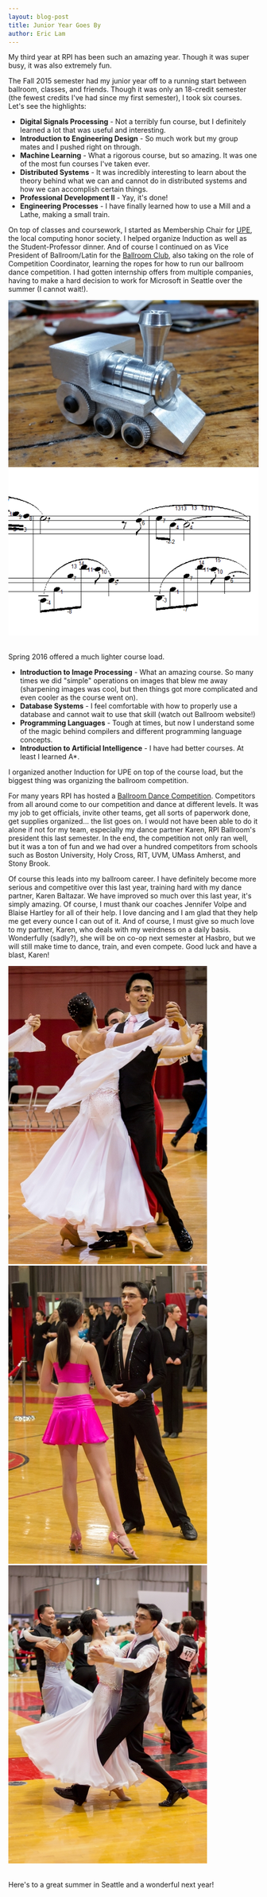 ```yaml
---
layout: blog-post
title: Junior Year Goes By
author: Eric Lam
---
```

<p>My third year at RPI has been such an amazing year. Though it was super busy, it was also extremely fun.</p>

<p>The Fall 2015 semester had my junior year off to a running start between ballroom, classes, and friends. Though it was only an 18-credit semester (the fewest credits I've had since my first semester), I took six courses. Let's see the highlights:
<ul>
  <li>
    <b>Digital Signals Processing</b> - Not a terribly fun course, but I definitely learned a lot that was useful and interesting.
  </li>
  <li>
    <b>Introduction to Engineering Design</b> - So much work but my group mates and I pushed right on through.
  </li>
  <li>
    <b>Machine Learning</b> - What a rigorous course, but so amazing. It was one of the most fun courses I've taken ever.
  </li>
  <li>
    <b>Distributed Systems</b> - It was incredibly interesting to learn about the theory behind what we can and cannot do in distributed systems and how we can accomplish certain things.
  </li>
  <li>
    <b>Professional Development II</b> - Yay, it's done!
  </li>
  <li>
    <b>Engineering Processes</b> - I have finally learned how to use a Mill and a Lathe, making a small train.
  </li>
</ul>
On top of classes and coursework, I started as Membership Chair for <a href="http://upe.cs.rpi.edu">UPE</a>, the local computing honor society. I helped organize Induction as well as the Student-Professor dinner. And of course I continued on as Vice President of Ballroom/Latin for the <a href="http://ballroom.union.rpi.edu">Ballroom Club</a>, also taking on the role of Competition Coordinator, learning the ropes for how to run our ballroom dance competition. I had gotten internship offers from multiple companies, having to make a hard decision to work for Microsoft in Seattle over the summer (I cannot wait!).</p>

<div class="row">
  <div class="col-sm-6">
    <a href="/images/blog/train.jpg" title="Train, made with my two hands and several large machines"><img class="img-responsive img-rounded center-block" src="/images/thumbs/train.jpg"></a>
  </div>
  <div class="col-sm-6">
    <a href="/images/blog/image_processing.png" title="Using some of the techniques from image processing I was able to tag notes in sheet music"><img class="img-responsive img-rounded center-block" src="/images/thumbs/image_processing.png"></a>
  </div>
</div>
<br />
<p>Spring 2016 offered a much lighter course load.
<ul>
  <li>
    <b>Introduction to Image Processing</b> - What an amazing course. So many times we did "simple" operations on images that blew me away (sharpening images was cool, but then things got more complicated and even cooler as the course went on).
  </li>
  <li>
    <b>Database Systems</b> - I feel comfortable with how to properly use a database and cannot wait to use that skill (watch out Ballroom website!)
  </li>
  <li>
    <b>Programming Languages</b> - Tough at times, but now I understand some of the magic behind compilers and different programming language concepts.
  </li>
  <li>
    <b>Introduction to Artificial Intelligence</b> - I have had better courses. At least I learned A*.
  </li>
</ul>
I organized another Induction for UPE on top of the course load, but the biggest thing was organizing the ballroom competition.</p>

<p>For many years RPI has hosted a <a href="http://ballroom.union.rpi.edu/competition">Ballroom Dance Competition</a>. Competitors from all around come to our competition and dance at different levels. It was my job to get officials, invite other teams, get all sorts of paperwork done, get supplies organized... the list goes on. I would not have been able to do it alone if not for my team, especially my dance partner Karen, RPI Ballroom's president this last semester. In the end, the competition not only ran well, but it was a ton of fun and we had over a hundred competitors from schools such as Boston University, Holy Cross, RIT, UVM, UMass Amherst, and Stony Brook.</p>

<p>Of course this leads into my ballroom career. I have definitely become more serious and competitive over this last year, training hard with my dance partner, Karen Baltazar. We have improved so much over this last year, it's simply amazing. Of course, I must thank our coaches Jennifer Volpe and Blaise Hartley for all of their help. I love dancing and I am glad that they help me get every ounce I can out of it. And of course, I must give so much love to my partner, Karen, who deals with my weirdness on a daily basis. Wonderfully (sadly?), she will be on co-op next semester at Hasbro, but we will still make time to dance, train, and even compete. Good luck and have a blast, Karen!</p>

<div class="row">
  <div class="col-sm-4">
    <a href="/images/blog/rpi_vw.jpg" title="Standard Viennese Waltz at RPI">
      <img class="img-responsive img-rounded center-block" src="/images/thumbs/rpi_vw.jpg">
    </a>
  </div>
  <div class="col-sm-4">
    <a href="/images/blog/mit_c.jpg" title="I made my Latin outfit quite sparkly. I really like it.">
      <img class="img-responsive img-rounded center-block" src="/images/thumbs/mit_c.jpg" />
    </a>
  </div>
  <div class="col-sm-4">
    <a href="/images/blog/mit_vw.jpg" title="Our Viennese Waltz after several rounds at MIT">
      <img class="img-responsive img-rounded center-block" src="/images/thumbs/mit_vw.jpg" />
    </a>
  </div>
</div>
<br />

<p>Here's to a great summer in Seattle and a wonderful next year!</p>

